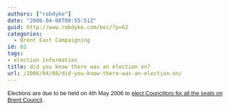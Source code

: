 ```yaml
---
authors: ["robdyke"]
date: "2006-04-08T08:55:51Z"
guid: http://www.robdyke.com/bec/?p=62
categories:
  - Brent East Campaigning
id: 62
tags:
- election information
title: did you know there was an election on?
url: /2006/04/08/did-you-know-there-was-an-election-on/
---
```

<font size="2" face="Arial">Elections are due to be held on 4th May 2006 to <a title="Brent Council Election Pages" href="http://www.brent.gov.uk/elections.nsf/2f123bcc3c5e238c80256ad20034644f/c79c7458ee53559f802570a8004a5b12?OpenDocument">elect Councillors for all the seats on Brent Council</a>.</font>